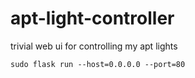# apt-light-controller

trivial web ui for controlling my apt lights

`sudo flask run --host=0.0.0.0 --port=80`